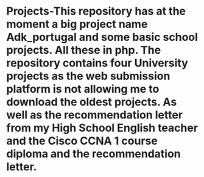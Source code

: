 # Projects-This repository has at the moment a big project name Adk_portugal and some basic school projects. All these in php. The repository contains four University projects as the web submission platform is not allowing me to download the oldest projects. As well as the recommendation letter from my High School English teacher and the Cisco CCNA 1 course diploma and the recommendation letter.

